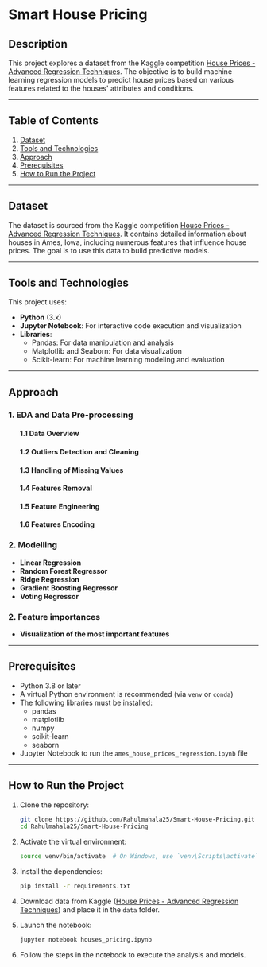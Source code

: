 # Smart House Pricing

## Description

This project explores a dataset from the Kaggle competition [House Prices - Advanced Regression Techniques](https://www.kaggle.com/competitions/house-prices-advanced-regression-techniques/overview). The objective is to build machine learning regression models to predict house prices based on various features related to the houses' attributes and conditions.

---

## Table of Contents

1. [Dataset](#dataset)
2. [Tools and Technologies](#tools-and-technologies)
3. [Approach](#approach)
4. [Prerequisites](#prerequisites)
5. [How to Run the Project](#how-to-run-the-project)

---

## Dataset

The dataset is sourced from the Kaggle competition [House Prices - Advanced Regression Techniques](https://www.kaggle.com/competitions/house-prices-advanced-regression-techniques/data). It contains detailed information about houses in Ames, Iowa, including numerous features that influence house prices. The goal is to use this data to build predictive models.

---

## Tools and Technologies

This project uses:

- **Python** (3.x)
- **Jupyter Notebook**: For interactive code execution and visualization
- **Libraries**:
  - Pandas: For data manipulation and analysis
  - Matplotlib and Seaborn: For data visualization
  - Scikit-learn: For machine learning modeling and evaluation

---

## Approach

### 1. EDA and Data Pre-processing

#### &nbsp;&nbsp;&nbsp;&nbsp;&nbsp;&nbsp; 1.1 Data Overview 
#### &nbsp;&nbsp;&nbsp;&nbsp;&nbsp;&nbsp; 1.2 Outliers Detection and Cleaning
#### &nbsp;&nbsp;&nbsp;&nbsp;&nbsp;&nbsp; 1.3 Handling of Missing Values
#### &nbsp;&nbsp;&nbsp;&nbsp;&nbsp;&nbsp; 1.4 Features Removal
#### &nbsp;&nbsp;&nbsp;&nbsp;&nbsp;&nbsp; 1.5 Feature Engineering
#### &nbsp;&nbsp;&nbsp;&nbsp;&nbsp;&nbsp; 1.6 Features Encoding

### 2. Modelling

- **Linear Regression**
- **Random Forest Regressor**
- **Ridge Regression**
- **Gradient Boosting Regressor**
- **Voting Regressor**

### 2. Feature importances
- **Visualization of the most important features**

---

## Prerequisites

- Python 3.8 or later
- A virtual Python environment is recommended (via `venv` or `conda`)
- The following libraries must be installed:
  - pandas
  - matplotlib
  - numpy
  - scikit-learn
  - seaborn
- Jupyter Notebook to run the `ames_house_prices_regression.ipynb` file

---

## How to Run the Project

1. Clone the repository:

   ```bash
   git clone https://github.com/Rahulmahala25/Smart-House-Pricing.git
   cd Rahulmahala25/Smart-House-Pricing
   ```

2. Activate the virtual environment:

   ```bash
   source venv/bin/activate  # On Windows, use `venv\Scripts\activate`
   ```

3. Install the dependencies:

   ```bash
   pip install -r requirements.txt
   ```

4. Download data from Kaggle ([House Prices - Advanced Regression Techniques](https://www.kaggle.com/competitions/house-prices-advanced-regression-techniques/data)) and place it in the `data` folder.

5. Launch the notebook:

   ```bash
   jupyter notebook houses_pricing.ipynb
   ```

6. Follow the steps in the notebook to execute the analysis and models.

